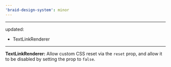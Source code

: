 ```yaml
---
'braid-design-system': minor
---
```


---
updated:
  - TextLinkRenderer
---

**TextLinkRenderer:** Allow custom CSS reset via the `reset` prop, and allow it to be disabled by setting the prop to `false`.
